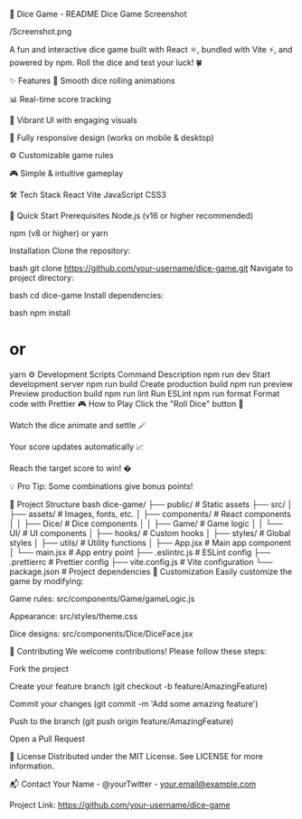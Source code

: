 🎲 Dice Game - README
Dice Game Screenshot 

/Screenshot.png

A fun and interactive dice game built with React ⚛️, bundled with Vite ⚡, and powered by npm. Roll the dice and test your luck! 🍀

✨ Features
🎲 Smooth dice rolling animations

📊 Real-time score tracking

🌈 Vibrant UI with engaging visuals

📱 Fully responsive design (works on mobile & desktop)

⚙️ Customizable game rules

🎮 Simple & intuitive gameplay

🛠️ Tech Stack
React
Vite
JavaScript
CSS3

🚀 Quick Start
Prerequisites
Node.js (v16 or higher recommended)

npm (v8 or higher) or yarn

Installation
Clone the repository:

bash
git clone https://github.com/your-username/dice-game.git
Navigate to project directory:

bash
cd dice-game
Install dependencies:

bash
npm install
# or
yarn
⚙️ Development Scripts
Command	Description
npm run dev	Start development server
npm run build	Create production build
npm run preview	Preview production build
npm run lint	Run ESLint
npm run format	Format code with Prettier
🎮 How to Play
Click the "Roll Dice" button 🎲

Watch the dice animate and settle 🪄

Your score updates automatically 📈

Reach the target score to win! �

💡 Pro Tip: Some combinations give bonus points!

📂 Project Structure
bash
dice-game/
├── public/            # Static assets
├── src/
│   ├── assets/        # Images, fonts, etc.
│   ├── components/    # React components
│   │   ├── Dice/      # Dice components
│   │   ├── Game/      # Game logic
│   │   └── UI/        # UI components
│   ├── hooks/         # Custom hooks
│   ├── styles/        # Global styles
│   ├── utils/         # Utility functions
│   ├── App.jsx        # Main app component
│   └── main.jsx       # App entry point
├── .eslintrc.js       # ESLint config
├── .prettierrc        # Prettier config
├── vite.config.js     # Vite configuration
└── package.json       # Project dependencies
🎨 Customization
Easily customize the game by modifying:

Game rules: src/components/Game/gameLogic.js

Appearance: src/styles/theme.css

Dice designs: src/components/Dice/DiceFace.jsx

🤝 Contributing
We welcome contributions! Please follow these steps:

Fork the project

Create your feature branch (git checkout -b feature/AmazingFeature)

Commit your changes (git commit -m 'Add some amazing feature')

Push to the branch (git push origin feature/AmazingFeature)

Open a Pull Request

📜 License
Distributed under the MIT License. See LICENSE for more information.

📬 Contact
Your Name - @yourTwitter - your.email@example.com

Project Link: https://github.com/your-username/dice-game

